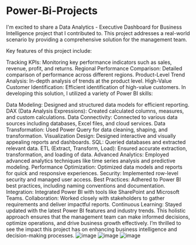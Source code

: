 # Power-Bi-Projects
I'm excited to share a Data Analytics - Executive Dashboard for Business Intelligence project that I contributed to. This project addresses a real-world scenario by providing a comprehensive solution for the management team.

Key features of this project include:

Tracking KPIs: Monitoring key performance indicators such as sales, revenue, profit, and returns.
Regional Performance Comparison: Detailed comparison of performance across different regions.
Product-Level Trend Analysis: In-depth analysis of trends at the product level.
High-Value Customer Identification: Efficient identification of high-value customers.
In developing this solution, I utilized a variety of Power BI skills:

Data Modeling: Designed and structured data models for efficient reporting.
DAX (Data Analysis Expressions): Created calculated columns, measures, and custom calculations.
Data Connectivity: Connected to various data sources including databases, Excel files, and cloud services.
Data Transformation: Used Power Query for data cleaning, shaping, and transformation.
Visualization Design: Designed interactive and visually appealing reports and dashboards.
SQL: Queried databases and extracted relevant data.
ETL (Extract, Transform, Load): Ensured accurate extraction, transformation, and loading of data.
Advanced Analytics: Employed advanced analytics techniques like time series analysis and predictive modeling.
Performance Optimization: Optimized data models and reports for quick and responsive experiences.
Security: Implemented row-level security and managed user access.
Best Practices: Adhered to Power BI best practices, including naming conventions and documentation.
Integration: Integrated Power BI with tools like SharePoint and Microsoft Teams.
Collaboration: Worked closely with stakeholders to gather requirements and deliver impactful reports.
Continuous Learning: Stayed updated with the latest Power BI features and industry trends.
This holistic approach ensures that the management team can make informed decisions, optimize operations, and drive business growth effectively. I’m thrilled to see the impact this project has on enhancing business intelligence and decision-making processes.
![image](https://github.com/av04121997/Power-Bi-Projects/assets/53293733/9de11883-6aa9-40f2-afa6-c9fffedea8aa)
![image](https://github.com/av04121997/Power-Bi-Projects/assets/53293733/c2e0546a-4f68-49d1-a687-ec3d7e7cf1b4)
![image](https://github.com/av04121997/Power-Bi-Projects/assets/53293733/0f3ad603-276b-4ebc-b92f-9fbb641f7311)
